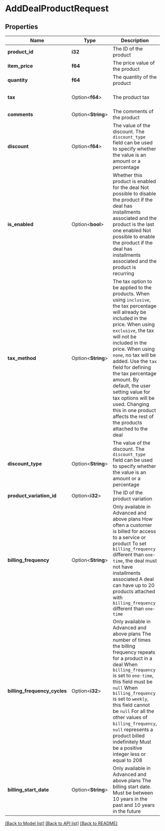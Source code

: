 # AddDealProductRequest

## Properties

Name | Type | Description | Notes
------------ | ------------- | ------------- | -------------
**product_id** | **i32** | The ID of the product | 
**item_price** | **f64** | The price value of the product | 
**quantity** | **f64** | The quantity of the product | 
**tax** | Option<**f64**> | The product tax | [optional][default to 0]
**comments** | Option<**String**> | The comments of the product | [optional]
**discount** | Option<**f64**> | The value of the discount. The `discount_type` field can be used to specify whether the value is an amount or a percentage | [optional][default to 0]
**is_enabled** | Option<**bool**> | Whether this product is enabled for the deal  Not possible to disable the product if the deal has installments associated and the product is the last one enabled  Not possible to enable the product if the deal has installments associated and the product is recurring  | [optional][default to true]
**tax_method** | Option<**String**> | The tax option to be applied to the products. When using `inclusive`, the tax percentage will already be included in the price. When using `exclusive`, the tax will not be included in the price. When using `none`, no tax will be added. Use the `tax` field for defining the tax percentage amount. By default, the user setting value for tax options will be used. Changing this in one product affects the rest of the products attached to the deal | [optional]
**discount_type** | Option<**String**> | The value of the discount. The `discount_type` field can be used to specify whether the value is an amount or a percentage | [optional][default to Percentage]
**product_variation_id** | Option<**i32**> | The ID of the product variation | [optional]
**billing_frequency** | Option<**String**> | Only available in Advanced and above plans  How often a customer is billed for access to a service or product  To set `billing_frequency` different than `one-time`, the deal must not have installments associated  A deal can have up to 20 products attached with `billing_frequency` different than `one-time`  | [optional][default to OneTime]
**billing_frequency_cycles** | Option<**i32**> | Only available in Advanced and above plans  The number of times the billing frequency repeats for a product in a deal  When `billing_frequency` is set to `one-time`, this field must be `null`  When `billing_frequency` is set to `weekly`, this field cannot be `null`  For all the other values of `billing_frequency`, `null` represents a product billed indefinitely  Must be a positive integer less or equal to 208  | [optional]
**billing_start_date** | Option<**String**> | Only available in Advanced and above plans  The billing start date. Must be between 10 years in the past and 10 years in the future  | [optional]

[[Back to Model list]](../README.md#documentation-for-models) [[Back to API list]](../README.md#documentation-for-api-endpoints) [[Back to README]](../README.md)


